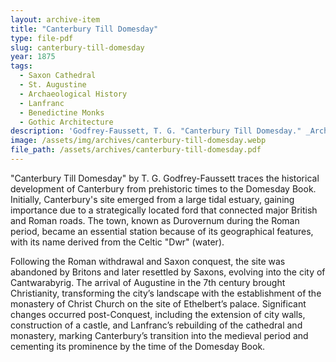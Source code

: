 ```yaml
---
layout: archive-item
title: "Canterbury Till Domesday"
type: file-pdf
slug: canterbury-till-domesday
year: 1875
tags:
  - Saxon Cathedral
  - St. Augustine
  - Archaeological History
  - Lanfranc
  - Benedictine Monks
  - Gothic Architecture
description: 'Godfrey-Faussett, T. G. "Canterbury Till Domesday." _Archaeological Journal_ 32, no. 1 (1875): 369-393'
image: /assets/img/archives/canterbury-till-domesday.webp
file_path: /assets/archives/canterbury-till-domesday.pdf
---
```


"Canterbury Till Domesday" by T. G. Godfrey-Faussett traces the
historical development of Canterbury from prehistoric times to the
Domesday Book. Initially, Canterbury's site emerged from a large tidal
estuary, gaining importance due to a strategically located ford that
connected major British and Roman roads. The town, known as Durovernum
during the Roman period, became an essential station because of its
geographical features, with its name derived from the Celtic "Dwr"
(water).

Following the Roman withdrawal and Saxon conquest, the site was
abandoned by Britons and later resettled by Saxons, evolving into the
city of Cantwarabyrig. The arrival of Augustine in the 7th century
brought Christianity, transforming the city’s landscape with the
establishment of the monastery of Christ Church on the site of
Ethelbert’s palace. Significant changes occurred post-Conquest,
including the extension of city walls, construction of a castle, and
Lanfranc’s rebuilding of the cathedral and monastery, marking
Canterbury’s transition into the medieval period and cementing its
prominence by the time of the Domesday Book.
